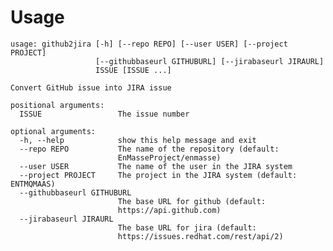 Usage
=====
    
    usage: github2jira [-h] [--repo REPO] [--user USER] [--project PROJECT]
                       [--githubbaseurl GITHUBURL] [--jirabaseurl JIRAURL]
                       ISSUE [ISSUE ...]
    
    Convert GitHub issue into JIRA issue
    
    positional arguments:
      ISSUE                 The issue number
    
    optional arguments:
      -h, --help            show this help message and exit
      --repo REPO           The name of the repository (default:
                            EnMasseProject/enmasse)
      --user USER           The name of the user in the JIRA system
      --project PROJECT     The project in the JIRA system (default: ENTMQMAAS)
      --githubbaseurl GITHUBURL
                            The base URL for github (default:
                            https://api.github.com)
      --jirabaseurl JIRAURL
                            The base URL for jira (default:
                            https://issues.redhat.com/rest/api/2)
